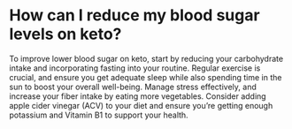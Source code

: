 # How can I reduce my blood sugar levels on keto?

To improve lower blood sugar on keto, start by reducing your carbohydrate intake and incorporating fasting into your routine. Regular exercise is crucial, and ensure you get adequate sleep while also spending time in the sun to boost your overall well-being. Manage stress effectively, and increase your fiber intake by eating more vegetables. Consider adding apple cider vinegar (ACV) to your diet and ensure you’re getting enough potassium and Vitamin B1 to support your health.